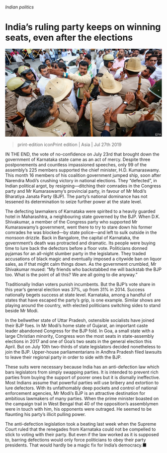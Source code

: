 ###### Indian politics

# India’s ruling party keeps on winning seats, even after the elections 

![image](images/20190727_ASP002_0.jpg) 

> print-edition iconPrint edition | Asia | Jul 27th 2019 

IN THE END, the vote of no-confidence on July 23rd that brought down the government of Karnataka state came as an act of mercy. Despite three postponements and countless impassioned speeches, only 99 of the assembly’s 225 members supported the chief minister, H.D. Kumaraswamy. This month 16 members of his coalition government jumped ship, soon after Narendra Modi’s crushing victory in national elections. They “defected”, in Indian political argot, by resigning—ditching their comrades in the Congress party and Mr Kumaraswamy’s provincial party, in favour of Mr Modi’s Bharatiya Janata Party (BJP). The party’s national dominance has not lessened its determination to seize further power at the state level. 

The defecting lawmakers of Karnataka were spirited to a heavily guarded hotel in Maharashtra, a neighbouring state governed by the BJP. When D.K. Shivakumar, a member of the Congress party who supported Mr Kumaraswamy’s government, went there to try to stare down his former comrades he was blocked—by state police—and left to sulk outside in the monsoon drizzle. Back in Bangalore, the capital of Karnataka, the government’s death was protracted and dramatic. Its people were buying time to lure back the defectors before a floor vote. Politicians donned pyjamas for an all-night slumber party in the legislature. They traded accusations of black magic and eventually imposed a citywide ban on liquor sales, as if that might calm things down. As the government crumbled, Mr Shivakumar mused: “My friends who backstabbed me will backstab the BJP too. What is the point of all this? We are all going to die anyway.” 

Traditionally Indian voters punish incumbents. But the BJP’s vote share in this year’s general election was 37%, up from 31% in 2014. Success nationally begets success at state level. Karnataka, among a handful of states that have escaped the party’s grip, is one example. Similar shows are playing around the country, with elected politicians switching sides to stand beside Mr Modi. 

In the bellwether state of Uttar Pradesh, ostensible socialists have joined their BJP foes. In Mr Modi’s home state of Gujarat, an important caste leader abandoned Congress for the BJP fold. In Goa, a small state with a large Christian minority, Congress won the most seats in state-assembly elections in 2017 and one of Goa’s two seats in the general election this April. But on July 10th two-thirds of state legislators decided nonetheless to join the BJP. Upper-house parliamentarians in Andhra Pradesh filed lawsuits to leave their regional party in order to side with the BJP. 

These suits were necessary because India has an anti-defection law which bars legislators from simply swapping parties. It is intended to prevent rich parties from buying the support of poorer ones but it is dismally ineffective. Most Indians assume that powerful parties will use bribery and extortion to lure defectors. With its unfathomably deep pockets and control of national enforcement agencies, Mr Modi’s BJP is an attractive destination for ambitious lawmakers of many parties. When the prime minister boasted on the campaign trail in West Bengal that 40 of the opposition’s assemblymen were in touch with him, his opponents were outraged. He seemed to be flaunting his party’s illicit pulling power. 

The anti-defection legislation took a beating last week when the Supreme Court ruled that the renegades from Karnataka could not be compelled to stick to voting with their party. But even if the law worked as it is supposed to, barring defections would only force politicians to obey their party presidents. That would hardly be a magic fix for India’s democracy.■ 

